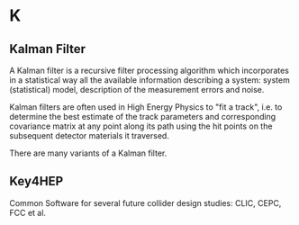 # K

## Kalman Filter

A Kalman filter is a recursive filter processing algorithm which incorporates in a statistical way
all the available information describing a system: system (statistical) model,
description of the measurement errors and noise.

Kalman filters are often used in High Energy Physics to "fit a track",
i.e. to determine the best estimate of the track parameters and corresponding covariance matrix
at any point along its path using the hit points on the subsequent detector materials it traversed.

There are many variants of a Kalman filter.

## Key4HEP

Common Software for several future collider design studies: CLIC, CEPC, FCC et al.
